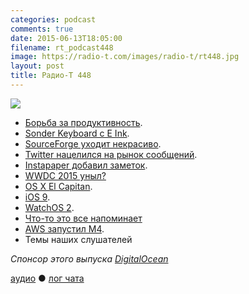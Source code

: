 ```yaml
---
categories: podcast
comments: true
date: 2015-06-13T18:05:00
filename: rt_podcast448
image: https://radio-t.com/images/radio-t/rt448.jpg
layout: post
title: Радио-Т 448
---
```


![](https://radio-t.com/images/radio-t/rt448.jpg)

* [Борьба за продуктивность](http://prsm.tc/qHL5Na).
* [Sonder Keyboard с E Ink](http://petapixel.com/2015/06/11/sonder-keyboard-uses-e-ink-to-put-shortcuts-icons-at-your-fingertips/).
* [SourceForge уходит некрасиво](http://prsm.tc/NzXmnu).
* [Twitter нацелился на рынок сообщений](http://9to5mac.com/2015/06/11/twitter-dm-limit-ceo-change/).
* [Instapaper добавил заметок](http://prsm.tc/z6mwAA).
* [WWDC 2015 уныл?](http://prsm.tc/kXwhDk)
* [OS X El Capitan](http://www.apple.com/osx/elcapitan-preview/).
* [iOS 9](http://www.apple.com/ios/ios9-preview/).
* [WatchOS 2](http://www.apple.com/watchos-2-preview/).
* [Что-то это все напоминает](http://prsm.tc/anYmqq)
* [AWS запустил M4](http://social.techcrunch.com/2015/06/11/aws-launches-m4-general-purpose-instances-for-ec2/).
* Темы наших слушателей

_Спонсор этого выпуска [DigitalOcean](https://www.digitalocean.com)_

[аудио](http://cdn.radio-t.com/rt_podcast448.mp3) ● [лог чата](http://chat.radio-t.com/logs/radio-t-448.html)
<audio src="http://cdn.radio-t.com/rt_podcast448.mp3" preload="none"></audio>
